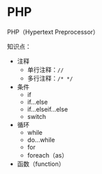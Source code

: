 # PHP

PHP（Hypertext Preprocessor）

知识点：

* 注释
    * 单行注释：`//`
    * 多行注释：`/* */`
* 条件
    * if
    * if...else
    * if...elseif...else
    * switch
* 循环
    * while
    * do...while
    * for
    * foreach（as）
* 函数（function）
